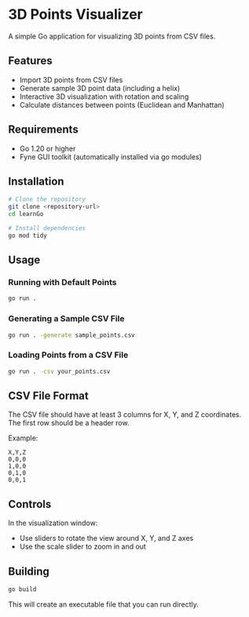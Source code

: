 # 3D Points Visualizer

A simple Go application for visualizing 3D points from CSV files.

## Features

- Import 3D points from CSV files
- Generate sample 3D point data (including a helix)
- Interactive 3D visualization with rotation and scaling
- Calculate distances between points (Euclidean and Manhattan)

## Requirements

- Go 1.20 or higher
- Fyne GUI toolkit (automatically installed via go modules)

## Installation

```bash
# Clone the repository
git clone <repository-url>
cd learnGo

# Install dependencies
go mod tidy
```

## Usage

### Running with Default Points

```bash
go run .
```

### Generating a Sample CSV File

```bash
go run . -generate sample_points.csv
```

### Loading Points from a CSV File

```bash
go run . -csv your_points.csv
```

## CSV File Format

The CSV file should have at least 3 columns for X, Y, and Z coordinates. The first row should be a header row.

Example:
```
X,Y,Z
0,0,0
1,0,0
0,1,0
0,0,1
```

## Controls

In the visualization window:
- Use sliders to rotate the view around X, Y, and Z axes
- Use the scale slider to zoom in and out

## Building

```bash
go build
```

This will create an executable file that you can run directly.